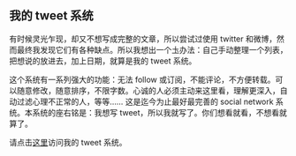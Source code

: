 ## 我的 tweet 系统

有时候灵光乍现，却又不想写成完整的文章，所以尝试过使用 twitter 和微博，然而最终我发现它们有各种缺点。所以我想出一个圡办法：自己手动整理一个列表，把想说的放进去，加上日期，就算是我的 tweet 系统。

这个系统有一系列强大的功能：无法 follow 或订阅，不能评论，不方便转载。可以随意修改，随意排序，不限字数。心诚的人必须主动来这里看，理解更深入，自动过滤心理不正常的人，等等…… 这是迄今为止最好最完善的 social network 系统。本系统的座右铭是：我想写 tweet，所以我就写了。你们想看就看，不想看就算了。

请点击[这里](http://www.yinwang.org/tweet.html)访问我的 tweet 系统。
